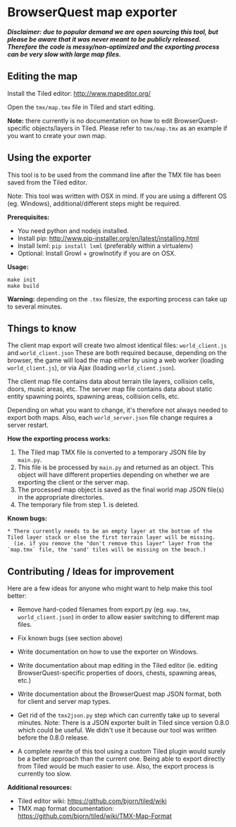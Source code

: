 BrowserQuest map exporter
=========================

***Disclaimer: due to popular demand we are open sourcing this tool, but please be aware that it was never meant to be publicly released. Therefore the code is messy/non-optimized and the exporting process can be very slow with large map files.***


Editing the map
---------------

Install the Tiled editor: http://www.mapeditor.org/

Open the `tmx/map.tmx` file in Tiled and start editing.

**Note:** there currently is no documentation on how to edit BrowserQuest-specific objects/layers in Tiled. Please refer to `tmx/map.tmx` as an example if you want to create your own map.


Using the exporter
------------------

This tool is to be used from the command line after the TMX file has been saved from the Tiled editor.

Note: This tool was written with OSX in mind. If you are using a different OS (eg. Windows), additional/different steps might be required.

**Prerequisites:**

- You need python and nodejs installed.
- Install pip: http://www.pip-installer.org/en/latest/installing.html
- Install lxml: `pip install lxml` (preferably within a virtualenv)
- Optional: Install Growl + growlnotify if you are on OSX.

**Usage:**
```
make init
make build
```

**Warning:** depending on the `.tmx` filesize, the exporting process can take up to several minutes.


Things to know
--------------

The client map export will create two almost identical files: `world_client.js` and `world_client.json`
These are both required because, depending on the browser, the game will load the map either by using a web worker (loading `world_client.js`), or via Ajax (loading `world_client.json`).

The client map file contains data about terrain tile layers, collision cells, doors, music areas, etc.
The server map file contains data about static entity spawning points, spawning areas, collision cells, etc.

Depending on what you want to change, it's therefore not always needed to export both maps. Also, each `world_server.json` file change requires a server restart.

**How the exporting process works:**

1. The Tiled map TMX file is converted to a temporary JSON file by `main.py`.
2. This file is be processed by `main.py` and returned as an object. This object will have different properties depending on whether we are exporting the client or the server map.
3. The processed map object is saved as the final world map JSON file(s) in the appropriate directories.
4. The temporary file from step 1. is deleted.


**Known bugs:**
 
    * There currently needs to be an empty layer at the bottom of the Tiled layer stack or else the first terrain layer will be missing.
      (ie. if you remove the "don't remove this layer" layer from the `map.tmx` file, the 'sand' tiles will be missing on the beach.)
    

Contributing / Ideas for improvement
------------------------------------

Here are a few ideas for anyone who might want to help make this tool better:

- Remove hard-coded filenames from export.py (eg. `map.tmx`, `world_client.json`) in order to allow easier switching to different map files.

- Fix known bugs (see section above)

- Write documentation on how to use the exporter on Windows.

- Write documentation about map editing in the Tiled editor (ie. editing BrowserQuest-specific properties of doors, chests, spawning areas, etc.)

- Write documentation about the BrowserQuest map JSON format, both for client and server map types.

- Get rid of the `tmx2json.py` step which can currently take up to several minutes. Note: There is a JSON exporter built in Tiled since version 0.8.0 which could be useful. We didn't use it because our tool was written before the 0.8.0 release.

- A complete rewrite of this tool using a custom Tiled plugin would surely be a better approach than the current one. Being able to export directly from Tiled would be much easier to use. Also, the export process is currently too slow.


**Additional resources:**

- Tiled editor wiki: https://github.com/bjorn/tiled/wiki
- TMX map format documentation: https://github.com/bjorn/tiled/wiki/TMX-Map-Format

